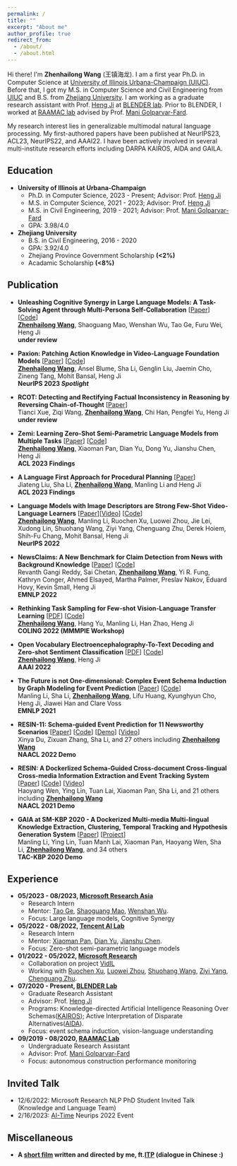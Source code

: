 ```yaml
---
permalink: /
title: ""
excerpt: "About me"
author_profile: true
redirect_from: 
  - /about/
  - /about.html
---
```

Hi there! I'm **Zhenhailong Wang** (王镇海龙). I am a first year Ph.D. in Computer Science at [University of Illinois Urbana-Champaign (UIUC)](https://illinois.edu/). Before that, I got my M.S. in Computer Science and Civil Engineering from [UIUC](https://illinois.edu/) and B.S. from [Zhejiang University](https://www.zju.edu.cn/english/). 
I am working as a graduate research assistant with Prof. [Heng Ji](http://blender.cs.illinois.edu/hengji.html) at [BLENDER lab](http://blender.cs.illinois.edu/index.html). Prior to BLENDER, I worked at [RAAMAC lab](https://raamac.cee.illinois.edu/) advised by Prof. [Mani Golparvar-Fard](https://cs.illinois.edu/about/people/faculty/mgolpar). 

My research interest lies in generalizable multimodal natural language processing. My first-authored papers have been published at NeurIPS23, ACL23, NeurIPS22, and AAAI22. I have been actively involved in several multi-institute research efforts including DARPA KAIROS, AIDA and GAILA.
     
Education
------
  * **University of Illinois at Urbana-Champaign**
    * Ph.D. in Computer Science, 2023 - Present; Advisor: Prof. [Heng Ji](http://blender.cs.illinois.edu/hengji.html)
    * M.S. in Computer Science, 2021 - 2023; Advisor: Prof. [Heng Ji](http://blender.cs.illinois.edu/hengji.html)
    * M.S. in Civil Engineering, 2019 - 2021; Advisor: Prof. [Mani Golparvar-Fard](https://cs.illinois.edu/about/people/faculty/mgolpar)
    * GPA: 3.98/4.0
  * **Zhejiang University**
    * B.S. in Civil Engineering, 2016 - 2020
    * GPA: 3.92/4.0
    * Zhejiang Province Government Scholarship **(<2%)**
    * Acadamic Scholarship **(<8%)**
     
 
Publication
------
  - **Unleashing Cognitive Synergy in Large Language Models: A Task-Solving Agent through Multi-Persona Self-Collaboration** [[Paper](https://arxiv.org/abs/2307.05300)] [[Code](https://github.com/MikeWangWZHL/Solo-Performance-Prompting)]<br>
  <ins>**Zhenhailong Wang**</ins>, Shaoguang Mao, Wenshan Wu, Tao Ge, Furu Wei, Heng Ji <br>
  **under review**
  
  - **Paxion: Patching Action Knowledge in Video-Language Foundation Models** [[Paper](https://arxiv.org/abs/2305.10683)] [[Code](https://github.com/MikeWangWZHL/Paxion)]<br>
  <ins>**Zhenhailong Wang**</ins>, Ansel Blume, Sha Li, Genglin Liu, Jaemin Cho, Zineng Tang, Mohit Bansal, Heng Ji <br>
  **NeurIPS 2023 _Spotlight_**

  - **RCOT: Detecting and Rectifying Factual Inconsistency in Reasoning by Reversing Chain-of-Thought** [[Paper](https://arxiv.org/pdf/2305.11499.pdf)]<br>
  Tianci Xue, Ziqi Wang, <ins>**Zhenhailong Wang**</ins>, Chi Han, Pengfei Yu, Heng Ji <br>
  **under review**
  
  - **Zemi: Learning Zero-Shot Semi-Parametric Language Models from Multiple Tasks** [[Paper](https://aclanthology.org/2023.findings-acl.246/)] [[Code](https://github.com/MikeWangWZHL/Zemi)]<br>
  <ins>**Zhenhailong Wang**</ins>, Xiaoman Pan, Dian Yu, Dong Yu, Jianshu Chen, Heng Ji <br>
  **ACL 2023 Findings**
  
   - **A Language First Approach for Procedural Planning** [[Paper](https://aclanthology.org/2023.findings-acl.122/)] <br>
  Jiateng Liu, Sha Li, <ins>**Zhenhailong Wang**</ins>, Manling Li and Heng Ji <br>
  **ACL 2023 Findings**
  
  - **Language Models with Image Descriptors are Strong Few-Shot Video-Language Learners** [[Paper](https://proceedings.neurips.cc/paper_files/paper/2022/hash/381ceeae4a1feb1abc59c773f7e61839-Abstract-Conference.html)][[Video](https://neurips.cc/virtual/2022/poster/53904)] [[Code](https://github.com/MikeWangWZHL/VidIL)]<br>
  <ins>**Zhenhailong Wang**</ins>, Manling Li, Ruochen Xu, Luowei Zhou, Jie Lei, Xudong Lin, Shuohang Wang, Ziyi Yang, Chenguang Zhu, Derek Hoiem, Shih-Fu Chang, Mohit Bansal, Heng Ji<br>
  **NeurIPS 2022**
  
  - **NewsClaims: A New Benchmark for Claim Detection from News with Background Knowledge** [[Paper](https://aclanthology.org/2022.emnlp-main.403/)] [[Code](https://github.com/blender-nlp/NewsClaims)]<br> 
  Revanth Gangi Reddy, Sai Chetan, <ins>**Zhenhailong Wang**</ins>, Yi R. Fung, Kathryn Conger, Ahmed Elsayed, Martha Palmer, Preslav Nakov, Eduard Hovy, Kevin Small, Heng Ji<br>
  **EMNLP 2022**

  - **Rethinking Task Sampling for Few-shot Vision-Language Transfer Learning** [[PDF](https://aclanthology.org/2022.mmmpie-1.2.pdf)] [[Code](https://github.com/MikeWangWZHL/Multitask-Finetuning_CLIP)]<br>
  <ins>**Zhenhailong Wang**</ins>, Hang Yu, Manling Li, Han Zhao, Heng Ji<br>
  **COLING 2022 (MMMPIE Workshop)**
  
  - **Open Vocabulary Electroencephalography-To-Text Decoding and Zero-shot Sentiment Classification** [[PDF](https://ojs.aaai.org/index.php/AAAI/article/view/20472/20231)] [[Code](https://github.com/MikeWangWZHL/EEG-To-Text)]<br> 
  <ins>**Zhenhailong Wang**</ins>, Heng Ji<br>
  **AAAI 2022**
  
  - **The Future is not One-dimensional: Complex Event Schema Induction by Graph Modeling for Event Prediction** [<a href='https://aclanthology.org/2021.emnlp-main.422/'>Paper</a>] [<a href='https://github.com/limanling/temporal-graph-schema'>Code</a>] <br>
  Manling Li, Sha Li, <ins>**Zhenhailong Wang**</ins>, Lifu Huang, Kyunghyun Cho, Heng Ji, Jiawei Han and Clare Voss<br>
  **EMNLP 2021**

  - **RESIN-11: Schema-guided Event Prediction for 11 Newsworthy Scenarios** [[Paper](https://aclanthology.org/2022.naacl-demo.7/)] [[Code](https://github.com/RESIN-KAIROS/RESIN-11)] [[Demo](http://18.221.187.153:11000/kairos)] [[Video](https://screencast-o-matic.com/watch/c3nlhnVbeyg)]<br>
  Xinya Du, Zixuan Zhang, Sha Li, and 27 others including <ins>**Zhenhailong Wang**</ins><br> 
  **NAACL 2022 Demo**
<!--   Pengfei Yu, Hongwei Wang, Tuan Manh Lai, Xudong Lin, Ziqi Wang, Iris Liu, Ben Zhou, Haoyang Wen, Manling Li, Darryl Hannan, Qi Zeng, Qing Lyu, Charles Yu, Carl Edwards, Xiaomeng Jin, Yizhu Jiao, Ghazaleh Kazeminejad, Rotem Dror, <ins>**Zhenhailong Wang**</ins>, Chris Callison-Burch, Mohit Bansal, Carl Vondrick, Jiawei Han, Dan Roth, Shih-Fu Chang, Martha Palmer, Heng Ji<br> -->

  - **RESIN: A Dockerlized Schema-Guided Cross-document Cross-lingual Cross-media Information Extraction and Event Tracking System** [[Paper](https://aclanthology.org/2021.naacl-demos.16/)] [[Code](https://github.com/RESIN-KAIROS/RESIN-pipeline-public)] [[Video](http://blender.cs.illinois.edu/software/resin/resin.mp4)]<br>
  Haoyang Wen, Ying Lin, Tuan Lai, Xiaoman Pan, Sha Li, and 21 others including <ins>**Zhenhailong Wang**</ins><br>
  **NAACL 2021 Demo**
<!--   Xudong Lin, Ben Zhou, Manling Li, Haoyu Wang, Hongming Zhang, Xiaodong Yu, Alexander Dong, <ins>**Zhenhailong Wang**</ins>, Yi Fung, Piyush Mishra, Qing Lyu,    Dídac Surís, Brian Chen, Susan Windisch Brown, Martha Palmer, Chris Callison-Burch, Carl Vondrick, Jiawei Han, Dan Roth, Shih-Fu Chang, Heng Ji<br> -->

  - **GAIA at SM-KBP 2020 - A Dockerized Multi-media Multi-lingual Knowledge Extraction, Clustering, Temporal Tracking and Hypothesis Generation System** [<a href='https://dsr.cise.ufl.edu/wp-content/uploads/2021/02/gaia_smkbp_2020.pdf'>Paper</a>] [<a href='https://tac.nist.gov/2020/KBP/SM-KBP/index.html'>Project</a>] <br>
  Manling Li, Ying Lin, Tuan Manh Lai, Xiaoman Pan, Haoyang Wen, Sha Li, <ins>**Zhenhailong Wang**</ins>, and 34 others<br>
  **TAC-KBP 2020 Demo**
<!--   Pengfei Yu, Lifu Huang, Di Lu, Qingyun Wang, Haoran Zhang, Qi Zeng, Chi Han, Zixuan Zhang, Yujia Qin, Xiaodan Hu, Nikolaus Parulian, Daniel Campos, Heng Ji, Brian Chen, Xudong Lin, Alireza Zareian, Amith Ananthram, Emily Allaway, Shih-Fu Chang, Kathleen McKeown, Yixiang Yao, Yifan Wang, Michael Spector, Mitchell DeHaven, Daniel Napierski, Marjorie Freedman, Pedro Szekely, Haidong Zhu, Ram Nevatia, Yang Bai, Yifan Wang, Ali Sadeghian, Haodi Ma, Daisy Zhe Wang <br> -->



Experience
------
  * **05/2023 - 08/2023, [Microsoft Research Asia](https://www.microsoft.com/en-us/research/lab/microsoft-research-asia/)**
    * Research Intern
    * Mentor: [Tao Ge](https://www.microsoft.com/en-us/research/people/tage/), [Shaoguang Mao](https://www.microsoft.com/en-us/research/people/shamao/), [Wenshan Wu](https://www.linkedin.com/in/wenshanwu/?locale=en_US).
    * Focus: Large language models, Cognitive Synergy
  * **05/2022 - 08/2022, [Tencent AI Lab](https://ai.tencent.com/ailab/en/about/)**
    * Research Intern
    * Mentor: [Xiaoman Pan](https://panx27.github.io/homepage/), [Dian Yu](https://sites.google.com/site/yudiandoris/), [Jianshu Chen](https://chenjianshu.github.io/).
    * Focus: Zero-shot semi-parametric language models
  * **01/2022 - 05/2022, [Microsoft Research](https://www.microsoft.com/en-us/research/lab/microsoft-research-redmond/)**
    * Collaboration on project [VidIL](https://arxiv.org/abs/2205.10747)
    * Working with [Ruochen Xu](https://www.microsoft.com/en-us/research/people/ruox/), [Luowei Zhou](https://www.microsoft.com/en-us/research/people/luozhou/), [Shuohang Wang](https://www.microsoft.com/en-us/research/people/shuowa/), [Ziyi Yang](https://www.microsoft.com/en-us/research/people/ziyiyang/), [Chenguang Zhu](https://www.microsoft.com/en-us/research/people/chezhu/).
  * **07/2020 - Present, [BLENDER Lab](http://blender.cs.illinois.edu/index.html)**
    * Graduate Research Assistant
    * Advisor: Prof. [Heng Ji](http://blender.cs.illinois.edu/hengji.html)
    * Programs: Knowledge-directed Artificial Intelligence Reasoning Over Schemas([KAIROS](https://www.darpa.mil/program/knowledge-directed-artificial-intelligence-reasoning-over-schemas));
    Active Interpretation of Disparate Alternatives([AIDA](https://www.darpa.mil/program/active-interpretation-of-disparate-alternatives)).
    * Focus: event schema induction, vision-language understanding
  * **09/2019 - 08/2020, [RAAMAC Lab](https://raamac.cee.illinois.edu/)**
    * Undergraduate Research Assistant
    * Advisor: Prof. [Mani Golparvar-Fard](https://cs.illinois.edu/about/people/faculty/mgolpar)
    * Focus: autonomous construction performance monitoring

Invited Talk
------
* 12/6/2022: Microsoft Research NLP PhD Student Invited Talk (Knowledge and Language Team)
* 2/16/2023: [AI-Time](http://www.aitime.cn/AboutUs) Neurips 2022 Event


Miscellaneous
------
  * **A [short film](https://www.youtube.com/watch?v=-dyb56lQ-yA&t=2s) written and directed by me, ft.[ITP](https://www.zju.edu.cn/english/2019/1101/c19573a1735987/page.htm) (dialogue in Chinese :)**

